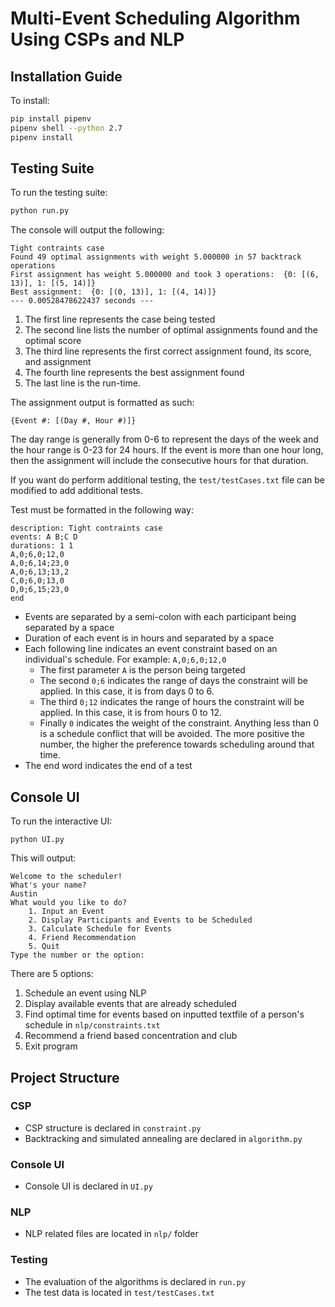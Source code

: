 # Multi-Event Scheduling Algorithm Using CSPs and NLP

## Installation Guide
To install:

```sh
pip install pipenv
pipenv shell --python 2.7
pipenv install
```

## Testing Suite
To run the testing suite:
```sh
python run.py
```
The console will output the following: 
```
Tight contraints case
Found 49 optimal assignments with weight 5.000000 in 57 backtrack operations
First assignment has weight 5.000000 and took 3 operations:  {0: [(6, 13)], 1: [(5, 14)]}
Best assignment:  {0: [(0, 13)], 1: [(4, 14)]}
--- 0.00528478622437 seconds ---
```
1. The first line represents the case being tested
2. The second line lists the number of optimal assignments found and the optimal score
3. The third line represents the first correct assignment found, its score, and assignment
4. The fourth line represents the best assignment found
5. The last line is the run-time. 

The assignment output is formatted as such:

`{Event #: [(Day #, Hour #)]}`

The day range is generally from 0-6 to represent the days of the week and the hour range is 0-23 for 24 hours. If the event is more than one hour long, then the assignment will include the consecutive hours for that duration.

If you want do perform additional testing, the `test/testCases.txt` file can be modified to add additional tests. 

Test must be formatted in the following way:
```
description: Tight contraints case
events: A B;C D
durations: 1 1
A,0;6,0;12,0
A,0;6,14;23,0
A,0;6,13;13,2
C,0;6,0;13,0
D,0;6,15;23,0
end
```

- Events are separated by a semi-colon with each participant being separated by a space
- Duration of each event is in hours and separated by a space
- Each following line indicates an event constraint based on an individual's schedule. For example: `A,0;6,0;12,0`
    - The first parameter `A` is the person being targeted
    - The second `0;6` indicates the range of days the constraint will be applied. In this case, it is from days 0 to 6.
    - The third `0;12` indicates the range of hours the constraint will be applied. In this case, it is from hours 0 to 12.
    - Finally  `0` indicates the weight of the constraint. Anything less than 0 is a schedule conflict that will be avoided. The more positive the number, the higher the preference towards scheduling around that time.
- The end word indicates the end of a test

## Console UI

To run the interactive UI:

```
python UI.py
```

This will output:
```
Welcome to the scheduler!
What's your name?
Austin
What would you like to do?
    1. Input an Event
    2. Display Participants and Events to be Scheduled
    3. Calculate Schedule for Events
    4. Friend Recommendation
    5. Quit
Type the number or the option:
```

There are 5 options:

1. Schedule an event using NLP
2. Display available events that are already scheduled 
3. Find optimal time for events based on inputted textfile of a person's schedule in `nlp/constraints.txt`
4. Recommend a friend based concentration and club
5. Exit program

## Project Structure

### CSP
- CSP structure is declared in `constraint.py`
- Backtracking and simulated annealing are declared in `algorithm.py`

### Console UI
- Console UI is declared in `UI.py`

### NLP
- NLP related files are located in `nlp/` folder

### Testing
- The evaluation of the algorithms is declared in `run.py`
- The test data is located in `test/testCases.txt`
